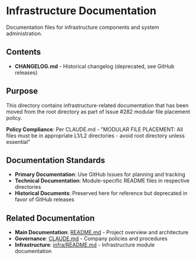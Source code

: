 # Infrastructure Documentation

Documentation files for infrastructure components and system administration.

## Contents

- **CHANGELOG.md** - Historical changelog (deprecated, see GitHub releases)

## Purpose

This directory contains infrastructure-related documentation that has been moved from the root directory as part of Issue #282 modular file placement policy.

**Policy Compliance**: Per CLAUDE.md - "MODULAR FILE PLACEMENT: All files must be in appropriate L1/L2 directories - avoid root directory unless essential"

## Documentation Standards

- **Primary Documentation**: Use GitHub Issues for planning and tracking
- **Technical Documentation**: Module-specific README files in respective directories
- **Historical Documents**: Preserved here for reference but deprecated in favor of GitHub releases

## Related Documentation

- **Main Documentation**: [README.md](../../README.md) - Project overview and architecture
- **Governance**: [CLAUDE.md](../../CLAUDE.md) - Company policies and procedures
- **Infrastructure**: [infra/README.md](../README.md) - Infrastructure module documentation